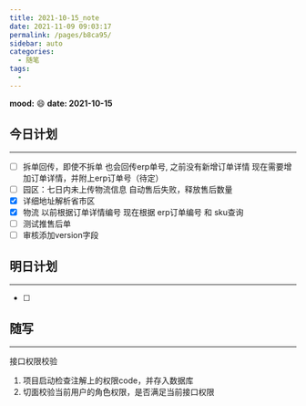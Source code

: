 ```yaml
---
title: 2021-10-15_note
date: 2021-11-09 09:03:17
permalink: /pages/b8ca95/
sidebar: auto
categories:
  - 随笔
tags:
  - 
---
```

**mood:** :smile:  																		**date: 2021-10-15**  

## 今日计划  
------
- [ ]  拆单回传，即使不拆单 也会回传erp单号, 之前没有新增订单详情 现在需要增加订单详情，并附上erp订单号（待定）
- [ ] 园区：七日内未上传物流信息 自动售后失败，释放售后数量
- [x] 详细地址解析省市区
- [x] 物流 以前根据订单详情编号 现在根据 erp订单编号 和 sku查询
- [ ] 测试推售后单
- [ ] 审核添加version字段
## 明日计划  
------
- [ ]  
## 随写 
------

接口权限校验

1. 项目启动检查注解上的权限code，并存入数据库
2. 切面校验当前用户的角色权限，是否满足当前接口权限